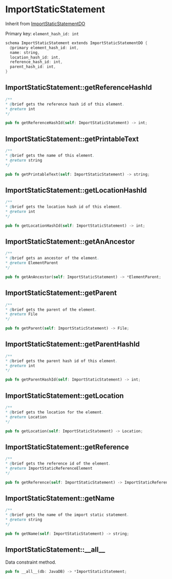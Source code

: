 # ImportStaticStatement

Inherit from [ImportStaticStatementDO](./ImportStaticStatementDO.md)

Primary key: `element_hash_id: int`

```rust
schema ImportStaticStatement extends ImportStaticStatementDO {
  @primary element_hash_id: int,
  name: string,
  location_hash_id: int,
  reference_hash_id: int,
  parent_hash_id: int,
}
```
## ImportStaticStatement::getReferenceHashId

```java
/**
* @brief gets the reference hash id of this element.
* @return int
*/
```
```rust
pub fn getReferenceHashId(self: ImportStaticStatement) -> int;
```
## ImportStaticStatement::getPrintableText

```java
/**
* @brief gets the name of this element.
* @return string
*/
```
```rust
pub fn getPrintableText(self: ImportStaticStatement) -> string;
```
## ImportStaticStatement::getLocationHashId

```java
/**
* @brief gets the location hash id of this element.
* @return int
*/
```
```rust
pub fn getLocationHashId(self: ImportStaticStatement) -> int;
```
## ImportStaticStatement::getAnAncestor

```java
/**
* @brief gets an ancestor of the element.
* @return ElementParent 
*/
```
```rust
pub fn getAnAncestor(self: ImportStaticStatement) -> *ElementParent;
```
## ImportStaticStatement::getParent

```java
/**
* @brief gets the parent of the element.
* @return File 
*/
```
```rust
pub fn getParent(self: ImportStaticStatement) -> File;
```
## ImportStaticStatement::getParentHashId

```java
/**
* @brief gets the parent hash id of this element.
* @return int
*/
```
```rust
pub fn getParentHashId(self: ImportStaticStatement) -> int;
```
## ImportStaticStatement::getLocation

```java
/**
* @brief gets the location for the element.
* @return Location
*/
```
```rust
pub fn getLocation(self: ImportStaticStatement) -> Location;
```
## ImportStaticStatement::getReference

```java
/**
* @brief gets the reference id of the element.
* @return ImportStaticReferenceElement
*/
```
```rust
pub fn getReference(self: ImportStaticStatement) -> ImportStaticReferenceElement;
```
## ImportStaticStatement::getName

```java
/**
* @brief gets the name of the import static statement.
* @return string 
*/
```
```rust
pub fn getName(self: ImportStaticStatement) -> string;
```
## ImportStaticStatement::\_\_all\_\_

Data constraint method.

```rust
pub fn __all__(db: JavaDB) -> *ImportStaticStatement;
```
